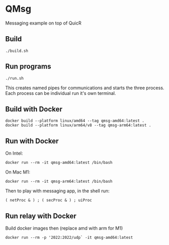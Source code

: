 # QMsg

Messaging example on top of QuicR 


## Build

```
./build.sh
```

## Run programs

```
./run.sh
```

This creates named pipes for communications and starts the three
process. Each process can be individual run it's own terminal.

## Build with Docker

```
docker build --platform linux/amd64 --tag qmsg-amd64:latest .
docker build --platform linux/arm64/v8 --tag qmsg-arm64:latest . 
```

## Run with Docker

On Intel:
```
docker run --rm -it qmsg-amd64:latest /bin/bash 
```

On Mac M1:
```
docker run --rm -it qmsg-arm64:latest /bin/bash 
```

Then to play with messaging app, in the shell run:
```
( netProc & ) ; ( secProc & ) ; uiProc 
```

## Run relay with Docker

Build docker images then (replace amd with arm for M1)

```
docker run --rm -p '2022:2022/udp` -it qmsg-amd64:latest

```

